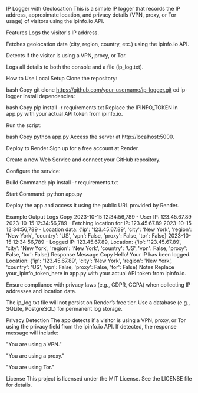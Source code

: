 IP Logger with Geolocation
This is a simple IP logger that records the IP address, approximate location, and privacy details (VPN, proxy, or Tor usage) of visitors using the ipinfo.io API.

Features
Logs the visitor's IP address.

Fetches geolocation data (city, region, country, etc.) using the ipinfo.io API.

Detects if the visitor is using a VPN, proxy, or Tor.

Logs all details to both the console and a file (ip_log.txt).

How to Use
Local Setup
Clone the repository:

bash
Copy
git clone https://github.com/your-username/ip-logger.git
cd ip-logger
Install dependencies:

bash
Copy
pip install -r requirements.txt
Replace the IPINFO_TOKEN in app.py with your actual API token from ipinfo.io.

Run the script:

bash
Copy
python app.py
Access the server at http://localhost:5000.

Deploy to Render
Sign up for a free account at Render.

Create a new Web Service and connect your GitHub repository.

Configure the service:

Build Command: pip install -r requirements.txt

Start Command: python app.py

Deploy the app and access it using the public URL provided by Render.

Example Output
Logs
Copy
2023-10-15 12:34:56,789 - User IP: 123.45.67.89
2023-10-15 12:34:56,789 - Fetching location for IP: 123.45.67.89
2023-10-15 12:34:56,789 - Location data: {'ip': '123.45.67.89', 'city': 'New York', 'region': 'New York', 'country': 'US', 'vpn': False, 'proxy': False, 'tor': False}
2023-10-15 12:34:56,789 - Logged IP: 123.45.67.89, Location: {'ip': '123.45.67.89', 'city': 'New York', 'region': 'New York', 'country': 'US', 'vpn': False, 'proxy': False, 'tor': False}
Response Message
Copy
Hello! Your IP has been logged. Location: {'ip': '123.45.67.89', 'city': 'New York', 'region': 'New York', 'country': 'US', 'vpn': False, 'proxy': False, 'tor': False}
Notes
Replace your_ipinfo_token_here in app.py with your actual API token from ipinfo.io.

Ensure compliance with privacy laws (e.g., GDPR, CCPA) when collecting IP addresses and location data.

The ip_log.txt file will not persist on Render’s free tier. Use a database (e.g., SQLite, PostgreSQL) for permanent log storage.

Privacy Detection
The app detects if a visitor is using a VPN, proxy, or Tor using the privacy field from the ipinfo.io API. If detected, the response message will include:

"You are using a VPN."

"You are using a proxy."

"You are using Tor."

License
This project is licensed under the MIT License. See the LICENSE file for details.
